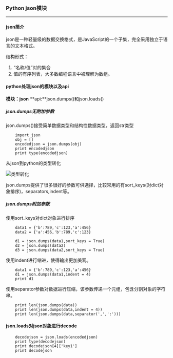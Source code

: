 ### Python json模块

***

#### json简介

json是一种轻量级的数据交换格式，是JavaScript的一个子集，完全采用独立于语言的文本格式。

结构形式：

1. “名称/值”对的集合
2. 值的有序列表，大多数编程语言中被理解为数组。

#### python处理json的模块以及api

**模块：json**
**api:**json.dumps()和json.loads()

##### json.dumps无附加参数

json.dumps()接受简单数据类型和结构性数据类型，返回str类型

```
	import json
	obj = []
	encodedjson = json.dumps(obj)
	print encodedjson
	print type(encodedjson)

```

从json到python的类型转化

![类型转化](http://images.cnblogs.com/cnblogs_com/coser/201112/201112141621146178.png)

json.dumps提供了很多很好的参数可供选择，比较常用的有sort_keys(对dict对象排序)，separators,indent等。

##### json.dumps附加参数

使用sort_keys对dict对象进行排序

```
	data1 = {'b':789,'c':123,'a':456}
	data2 = {'a':456,'b':789,'c':123}
	
	d1 = json.dumps(data1,sort_keys = True)
	d2 = json.dumps(data2)
	d3 = json.dumps(data2,sort_keys = True)

```

使用indent进行缩进，使得输出更加美观。

```
	data1 = {'b':789,'c':123,'a':456}
	d1 = json.dumps(data1,indent = 4)
	print d1

```

使用separator参数对数据进行压缩，该参数传递一个元组，包含分割对象的字符串。

```
	print len(json.dumps(data))
	print len(json.dumps(data,indent = 4))
	print len(json.dumps(data,separator(',',':')))

```

#### json.loads对json对象进行decode

```
	decodejson = json.loads(encodedjson)
	print type(decodejson)
	print decodejson[4]['key1']
	print decodejson

```
